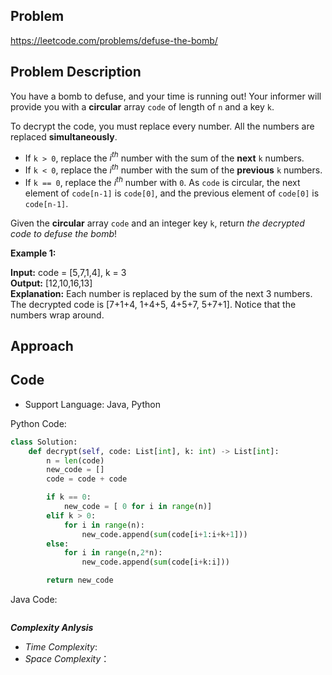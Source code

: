 ## Problem

https://leetcode.com/problems/defuse-the-bomb/

## Problem Description

You have a bomb to defuse, and your time is running out! Your informer will provide you with a **circular** array `code` 
of length of `n` and a key `k`.

To decrypt the code, you must replace every number. All the numbers are replaced **simultaneously**.

* If `k > 0`, replace the $i^{th}$ number with the sum of the **next** `k` numbers.
* If `k < 0`, replace the $i^{th}$ number with the sum of the **previous** `k` numbers.
* If `k == 0`, replace the $i^{th}$ number with `0`.
As `code` is circular, the next element of `code[n-1]` is `code[0]`, and the previous element of `code[0]` is `code[n-1]`.

Given the **circular** array `code` and an integer key `k`, return *the decrypted code to defuse the bomb*!

**Example 1:**

**Input:** code = [5,7,1,4], k = 3  <br>
**Output:** [12,10,16,13]  <br>
**Explanation:** Each number is replaced by the sum of the next 3 numbers. The decrypted code is [7+1+4, 1+4+5, 4+5+7, 5+7+1]. Notice that the numbers wrap around.



## Approach

## Code

- Support Language: Java, Python

Python Code:

```py
class Solution:
    def decrypt(self, code: List[int], k: int) -> List[int]:
        n = len(code)
        new_code = []
        code = code + code

        if k == 0:
            new_code = [ 0 for i in range(n)]
        elif k > 0:
            for i in range(n):
                new_code.append(sum(code[i+1:i+k+1]))
        else:
            for i in range(n,2*n):
                new_code.append(sum(code[i+k:i]))

        return new_code
```

Java Code:

```

```

**_Complexity Anlysis_**

- _Time Complexity_: 
- _Space Complexity_：
